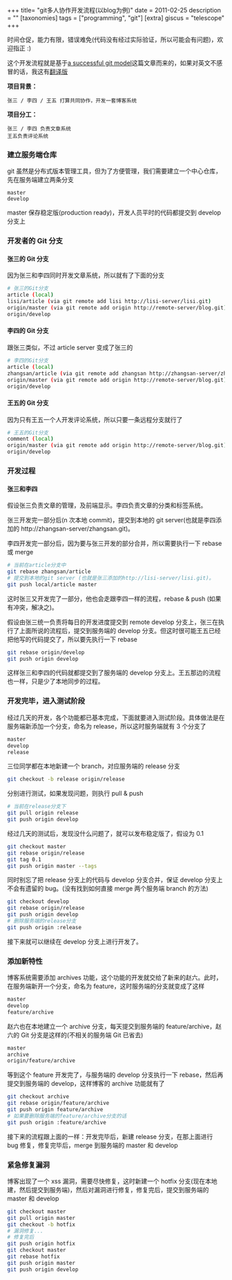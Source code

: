 +++
title= "git多人协作开发流程(以blog为例)"
date = 2011-02-25
description = ""
[taxonomies]
tags = ["programming", "git"]
[extra]
giscus = "telescope"
+++

时间仓促，能力有限，错误难免(代码没有经过实际验证，所以可能会有问题)，欢迎指正 :)

这个开发流程就是基于<a href="http://nvie.com/posts/a-successful-git-branching-model/">a successful git model</a>这篇文章而来的，如果对英文不感冒的话，我这有<a href="http://blog.leezhong.com/translate/2010/10/30/a-successful-git-branch.html">翻译版</a>

**项目背景：**

```
张三 / 李四 / 王五 打算共同协作，开发一套博客系统
```

**项目分工：**

```
张三 / 李四 负责文章系统
王五负责评论系统
```

### 建立服务端仓库

git 虽然是分布式版本管理工具，但为了方便管理，我们需要建立一个中心仓库，先在服务端建立两条分支

```
master
develop
```

master 保存稳定版(production ready)，开发人员平时的代码都提交到 develop 分支上

### 开发者的 Git 分支

#### 张三的 Git 分支

因为张三和李四同时开发文章系统，所以就有了下面的分支

```bash
# 张三的Git分支
article (local)
lisi/article (via git remote add lisi http://lisi-server/lisi.git)
origin/master (via git remote add origin http://remote-server/blog.git)
origin/develop
```

#### 李四的 Git 分支

跟张三类似，不过 article server 变成了张三的

```bash
# 李四的Git分支
article (local)
zhangsan/article (via git remote add zhangsan http://zhangsan-server/zhangsan.git)
origin/master (via git remote add origin http://remote-server/blog.git)
origin/develop
```

#### 王五的 Git 分支

因为只有王五一个人开发评论系统，所以只要一条远程分支就行了

```bash
# 王五的Git分支
comment (local)
origin/master (via git remote add origin http://remote-server/blog.git)
origin/develop
```

### 开发过程

#### 张三和李四

假设张三负责文章的管理，及前端显示。李四负责文章的分类和标签系统。

张三开发完一部分后(n 次本地 commit)，提交到本地的 git server(也就是李四添加的 http://zhangsan-server/zhangsan.git)。

李四开发完一部分后，因为要与张三开发的部分合并，所以需要执行一下 rebase 或 merge

```bash
# 当前在article分支中
git rebase zhangsan/article
# 提交到本地的git server (也就是张三添加的http://lisi-server/lisi.git)。
git push local/article master
```

这时张三又开发完了一部分，他也会走跟李四一样的流程，rebase & push (如果有冲突，解决之)。

假设由张三统一负责将每日的开发进度提交到 remote develop 分支上，张三在执行了上面所说的流程后，提交到服务端的 develop 分支。但这时很可能王五已经把他写的代码提交了，所以要先执行一下 rebase

```bash
git rebase origin/develop
git push origin develop
```

这样张三和李四的代码就都提交到了服务端的 develop 分支上。王五那边的流程也一样，只是少了本地同步的过程。

### 开发完毕，进入测试阶段

经过几天的开发，各个功能都已基本完成，下面就要进入测试阶段。具体做法是在服务端新添加一个分支，命名为 release，所以这时服务端就有 3 个分支了

```bash
master
develop
release
```

三位同学都在本地新建一个 branch，对应服务端的 release 分支

```bash
git checkout -b release origin/release
```

分别进行测试，如果发现问题，则执行 pull & push

```bash
# 当前在release分支下
git pull origin release
git push origin develop
```

经过几天的测试后，发现没什么问题了，就可以发布稳定版了，假设为 0.1

```bash
git checkout master
git rebase origin/release
git tag 0.1
git push origin master --tags
```

同时别忘了把 release 分支上的代码与 develop 分支合并，保证 develop 分支上不会有遗留的 bug。(没有找到如何直接 merge 两个服务端 branch 的方法)

```bash
git checkout develop
git rebase origin/release
git push origin develop
# 删除服务端的release分支
git push origin :release
```

接下来就可以继续在 develop 分支上进行开发了。

### 添加新特性

博客系统需要添加 archives 功能，这个功能的开发就交给了新来的赵六。此时，在服务端新开一个分支，命名为 feature，这时服务端的分支就变成了这样

```bash
master
develop
feature/archive
```

赵六也在本地建立一个 archive 分支，每天提交到服务端的 feature/archive，赵六的 Git 分支是这样的(不相关的服务端 Git 已省去)

```bash
master
archive
origin/feature/archive
```

等到这个 feature 开发完了，与服务端的 develop 分支执行一下 rebase，然后再提交到服务端的 develop，这样博客的 archive 功能就有了

```bash
git checkout archive
git rebase origin/feature/archive
git push origin feature/archive
# 如果要删除服务端的feature/archive分支的话
git push origin :feature/archive
```

接下来的流程跟上面的一样：开发完毕后，新建 release 分支，在那上面进行 bug 修复，修复完毕后，merge 到服务端的 master 和 develop

### 紧急修复漏洞

博客出现了一个 xss 漏洞，需要尽快修复，这时新建一个 hotfix 分支(现在本地建，然后提交到服务端)，然后对漏洞进行修复，修复完后，提交到服务端的 master 和 develop

```bash
git checkout master
git pull origin master
git checkout -b hotfix
# 漏洞修复...
# 修复完后
git push origin hotfix
git checkout master
git rebase hotfix
git push origin master
git push origin develop
```
